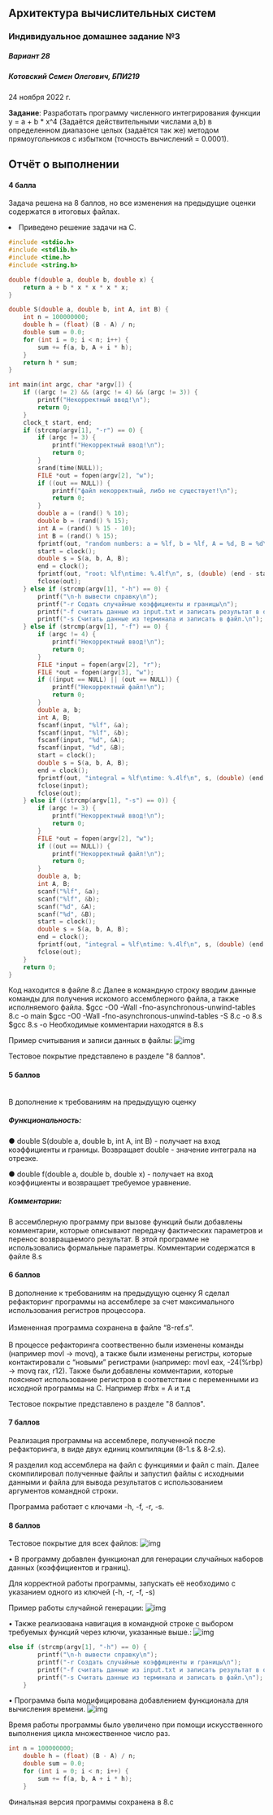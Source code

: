 ## Архитектура вычислительных систем
### Индивидуальное домашнее задание №3
##### Вариант 28


##### Котовский Семен Олегович, БПИ219
24 ноября 2022 г.



<b>Задание</b>: Разработать программу численного интегрирования функции y = a + b * x^4 (Задаётся действительными числами a,b) в определенном диапазоне целых (задаётся так же) методом прямоугольников с избытком (точность вычислений = 0.0001).

## Отчёт о выполнении

#### 4	балла
Задача решена на 8 баллов, но все изменения на предыдущие оценки содержатся в итоговых файлах.
<li>	Приведено решение задачи на C.</li>

```c
#include <stdio.h>
#include <stdlib.h>
#include <time.h>
#include <string.h>

double f(double a, double b, double x) {
    return a + b * x * x * x * x;
}

double S(double a, double b, int A, int B) {
    int n = 100000000;
    double h = (float) (B - A) / n;
    double sum = 0.0;
    for (int i = 0; i < n; i++) {
        sum += f(a, b, A + i * h);
    }
    return h * sum;
}

int main(int argc, char *argv[]) {
    if ((argc != 2) && (argc != 4) && (argc != 3)) {
        printf("Некорректный ввод!\n");
        return 0;
    }
    clock_t start, end;
    if (strcmp(argv[1], "-r") == 0) {
        if (argc != 3) {
            printf("Некорректный ввод!\n");
            return 0;
        }
        srand(time(NULL));
        FILE *out = fopen(argv[2], "w");
        if ((out == NULL)) {
            printf("файл некорректный, либо не существует!\n");
            return 0;
        }
        double a = (rand() % 10);
        double b = (rand() % 15);
        int A = (rand() % 15 - 10);
        int B = (rand() % 15);
        fprintf(out, "random numbers: a = %lf, b = %lf, A = %d, B = %d\n", a, b, A, B);
        start = clock();
        double s = S(a, b, A, B);
        end = clock();
        fprintf(out, "root: %lf\ntime: %.4lf\n", s, (double) (end - start) / (CLOCKS_PER_SEC));
        fclose(out);
    } else if (strcmp(argv[1], "-h") == 0) {
        printf("\n-h вывести справку\n");
        printf("-r Содать случайные коэффициенты и границы\n");
        printf("-f считать данные из input.txt и записать результат в output.txt\n");
        printf("-s Считать данные из терминала и записать в файл.\n");
    } else if (strcmp(argv[1], "-f") == 0) {
        if (argc != 4) {
            printf("Некорректный ввод!\n");
            return 0;
        }
        FILE *input = fopen(argv[2], "r");
        FILE *out = fopen(argv[3], "w");
        if ((input == NULL) || (out == NULL)) {
            printf("Некорректный файл!\n");
            return 0;
        }
        double a, b;
        int A, B;
        fscanf(input, "%lf", &a);
        fscanf(input, "%lf", &b);
        fscanf(input, "%d", &A);
        fscanf(input, "%d", &B);
        start = clock();
        double s = S(a, b, A, B);
        end = clock();
        fprintf(out, "integral = %lf\ntime: %.4lf\n", s, (double) (end - start) / (CLOCKS_PER_SEC));
        fclose(input);
        fclose(out);
    } else if ((strcmp(argv[1], "-s") == 0)) {
        if (argc != 3) {
            printf("Некорректный ввод!\n");
            return 0;
        }
        FILE *out = fopen(argv[2], "w");
        if ((out == NULL)) {
            printf("Некорректный файл!\n");
            return 0;
        }
        double a, b;
        int A, B;
        scanf("%lf", &a);
        scanf("%lf", &b);
        scanf("%d", &A);
        scanf("%d", &B);
        start = clock();
        double s = S(a, b, A, B);
        end = clock();
        fprintf(out, "integral = %lf\ntime: %.4lf\n", s, (double) (end - start) / (CLOCKS_PER_SEC));
        fclose(out);
    }
    return 0;
}


```

Код находится в файле 8.c
Далее в командную строку вводим данные команды для получения искомого ассемблерного файла, а также исполняемого файла.
$gcc -O0 -Wall -fno-asynchronous-unwind-tables 8.c -o main
$gcc -O0 -Wall -fno-asynchronous-unwind-tables -S 8.c -o 8.s
$gcc 8.s -o
Необходимые комментарии находятся в 8.s

Пример считывания и записи данных в файлы:
![img](pics/p1.png)


Тестовое покрытие представлено в разделе "8 баллов".

#### 5	баллов
<br>
В дополнение к требованиям на предыдущую оценку

##### Функциональность:
●	double S(double a, double b, int A, int B) - получает на вход коэффициенты и границы.
Возвращает double - значение интеграла на отрезке.

●	double f(double a, double b, double x)  - получает на вход коэффициенты и возвращает требуемое уравнение.

##### Комментарии:
В ассемблерную программу при вызове функций были добавлены
комментарии, которые описывают передачу фактических параметров и перенос возвращаемого результат.
В этой программе не использовались формальные параметры.
Комментарии содержатся в файле 8.s

#### 6 баллов
В дополнение к требованиям на предыдущую оценку
Я сделал рефакторинг программы на ассемблере за счет максимального использования регистров процессора. <br> <br> Измененная программа сохранена в файле “8-ref.s”. <br><br> В процессе рефакторинга соотвественно были изменены команды (например movl -> movq), а также были изменены регистры, которые контактировали с “новыми” регистрами (например: movl eax, -24(%rbp) -> movq rax, r12).
Также были добавлены комментарии, которые поясняют использование регистров в соответствии с переменными из исходной программы на С. Например #rbx = A и т.д

Тестовое покрытие представлено в разделе "8 баллов".

#### 7 баллов

Реализация программы на ассемблере, полученной после рефакторинга, в виде двух единиц компиляции (8-1.s & 8-2.s).

Я разделил код ассемблера на файл с функциями и файл с main. Далее скомпилировал полученные файлы и запустил файлы с исходными данными и файла для вывода результатов с использованием аргументов командной строки.

Программа работает с ключами -h, -f, -r, -s.


#### 8 баллов

Тестовое покрытие для всех файлов:
![img](pics/p2.png)


• В программу добавлен функционал для генерации случайных наборов данных (коэффициентов и границ).

Для корректной работы программы, запускать её необходимо с указанием одного из ключей (-h, -r, -f, -s)


Пример работы случайной генерации:
![img](pics/p3.png)

• Также реализована навигация в командной строке с выбором требуемых функций через ключи, указанные выше.:
![img](pics/p5.png)
```c
else if (strcmp(argv[1], "-h") == 0) {
        printf("\n-h вывести справку\n");
        printf("-r Создать случайные коэффициенты и границы\n");
        printf("-f считать данные из input.txt и записать результат в output.txt\n");
        printf("-s Считать данные из терминала и записать в файл.\n");
    } 
```

• Программа была модифицирована добавлением функционала для вычисления времени.
![img](pics/p4.png)

Время работы программы было увеличено при помощи искусственного выполнения цикла множественное число раз.
```c
int n = 100000000;
    double h = (float) (B - A) / n;
    double sum = 0.0;
    for (int i = 0; i < n; i++) {
        sum += f(a, b, A + i * h);
    }
```

Финальная версия программы сохранена в 8.c
